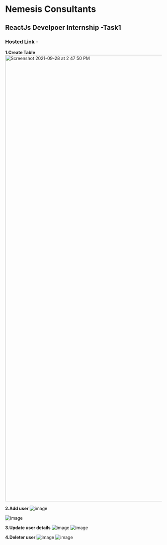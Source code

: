 # Nemesis Consultants
## ReactJs Develpoer Internship -Task1
### Hosted Link -
**1.Create Table**
 <img width="1439" alt="Screenshot 2021-09-28 at 2 47 50 PM" src="https://user-images.githubusercontent.com/60422843/135060115-220b92c3-1b32-47a7-9202-54bf34e73c32.png">

**2.Add user**
 ![image](https://user-images.githubusercontent.com/60422843/135060496-ed71c74b-8456-4492-852d-e185b648e58e.png)

 ![image](https://user-images.githubusercontent.com/60422843/135060549-520583cc-3151-4f14-ad78-8ffc4320e775.png)

**3.Update user details**
 ![image](https://user-images.githubusercontent.com/60422843/135060892-046b779d-4c8d-44a8-8eab-7b9a7c6e691f.png)
 ![image](https://user-images.githubusercontent.com/60422843/135060920-251426bf-1a5d-47b1-9770-aa1b191f28e0.png)

**4.Deleter user**
 ![image](https://user-images.githubusercontent.com/60422843/135060978-031babcf-9352-491f-b980-414a42a519ff.png)
 ![image](https://user-images.githubusercontent.com/60422843/135061001-d1391cbe-8966-4271-b748-7b8ee4012d8e.png)
